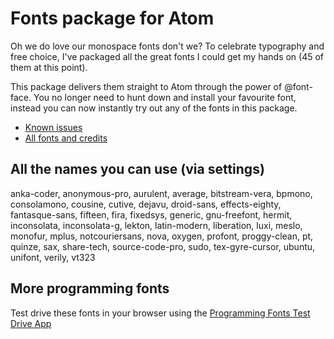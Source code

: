 # Fonts package for Atom

Oh we do love our monospace fonts don't we? To celebrate typography and free choice, I've packaged all the great fonts I could get my hands on (45 of them at this point).

This package delivers them straight to Atom through the power of @font-face. You no longer need to hunt down and install your favourite font, instead you can now instantly try out any of the fonts in this package.

* [Known issues](ISSUES.md)
* [All fonts and credits](FONTS.md)

## All the names you can use (via settings)
anka-coder, anonymous-pro, aurulent, average, bitstream-vera, bpmono, consolamono, cousine, cutive, dejavu, droid-sans, effects-eighty, fantasque-sans, fifteen, fira, fixedsys, generic, gnu-freefont, hermit, inconsolata, inconsolata-g, lekton, latin-modern, liberation, luxi, meslo, monofur, mplus, notcouriersans, nova, oxygen, profont, proggy-clean, pt, quinze, sax, share-tech, source-code-pro, sudo, tex-gyre-cursor, ubuntu, unifont, verily, vt323

## More programming fonts
Test drive these fonts in your browser using the [Programming Fonts Test Drive App](http://app.programmingfonts.org)
